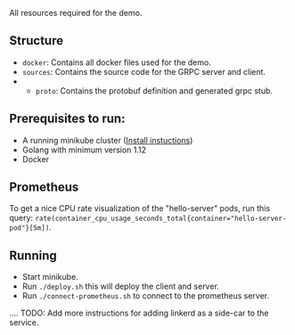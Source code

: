 All resources required for the demo.

## Structure
* `docker`: Contains all docker files used for the demo.
* `sources`: Contains the source code for the GRPC server and client.
* * `proto`: Contains the protobuf definition and generated grpc stub.

## Prerequisites to run:
* A running minikube cluster ([Install instuctions](https://kubernetes.io/docs/tasks/tools/install-minikube/))
* Golang with minimum version 1.12
* Docker

## Prometheus

To get a nice CPU rate visualization of the "hello-server" pods, run this query: `rate(container_cpu_usage_seconds_total{container="hello-server-pod"}[5m])`.

## Running

* Start minikube.
* Run `./deploy.sh` this will deploy the client and server.
* Run `./connect-prometheus.sh` to connect to the prometheus server.

....
TODO: Add more instructions for adding linkerd as a side-car to the service.